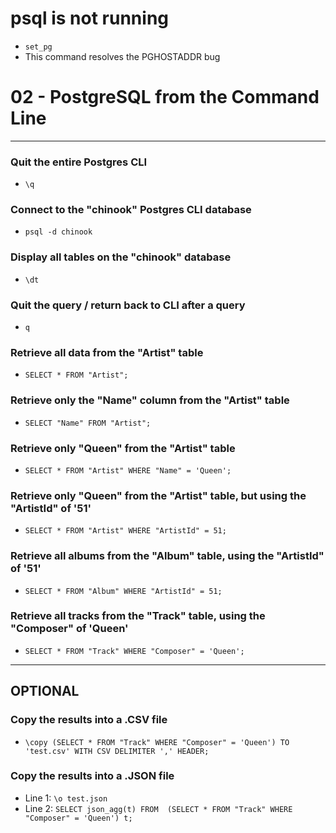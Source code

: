 # psql is not running
- `set_pg`
- This command resolves the PGHOSTADDR bug

# 02 - PostgreSQL from the Command Line

---

### Quit the entire Postgres CLI
- `\q`

### Connect to the "chinook" Postgres CLI database
- `psql -d chinook`

### Display all tables on the "chinook" database
- `\dt`

### Quit the query / return back to CLI after a query
- `q`

### Retrieve all data from the "Artist" table
- `SELECT * FROM "Artist";`

### Retrieve only the "Name" column from the "Artist" table
- `SELECT "Name" FROM "Artist";`

### Retrieve only "Queen" from the "Artist" table
- `SELECT * FROM "Artist" WHERE "Name" = 'Queen';`

### Retrieve only "Queen" from the "Artist" table, but using the "ArtistId" of '51'
- `SELECT * FROM "Artist" WHERE "ArtistId" = 51;`

### Retrieve all albums from the "Album" table, using the "ArtistId" of '51'
- `SELECT * FROM "Album" WHERE "ArtistId" = 51;`

### Retrieve all tracks from the "Track" table, using the "Composer" of 'Queen'
- `SELECT * FROM "Track" WHERE "Composer" = 'Queen';`

---

## OPTIONAL

### Copy the results into a .CSV file
- `\copy (SELECT * FROM "Track" WHERE "Composer" = 'Queen') TO 'test.csv' WITH CSV DELIMITER ',' HEADER;`

### Copy the results into a .JSON file
- Line 1: `\o test.json`
- Line 2: `SELECT json_agg(t) FROM  (SELECT * FROM "Track" WHERE "Composer" = 'Queen') t;`
